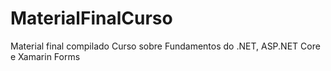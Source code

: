 # MaterialFinalCurso
Material final compilado Curso sobre Fundamentos do .NET, ASP.NET Core e Xamarin Forms
